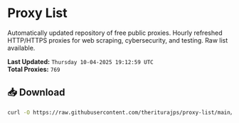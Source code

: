 # Proxy List

Automatically updated repository of free public proxies. Hourly refreshed HTTP/HTTPS proxies for web scraping, cybersecurity, and testing. Raw list available.

**Last Updated:** `Thursday 10-04-2025 19:12:59 UTC`  
**Total Proxies:** `769`

## 📥 Download
```bash
curl -O https://raw.githubusercontent.com/theriturajps/proxy-list/main/proxies.txt
